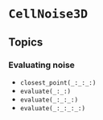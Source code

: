 # ``CellNoise3D``

## Topics

### Evaluating noise

-   ``closest_point(_:_:_:)``
-   ``evaluate(_:_:)``
-   ``evaluate(_:_:_:)``
-   ``evaluate(_:_:_:_:)``
